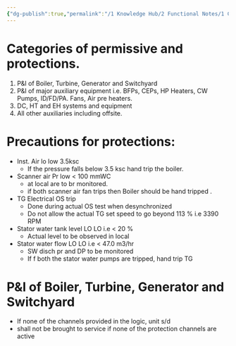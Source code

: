 ```yaml
---
{"dg-publish":true,"permalink":"/1 Knowledge Hub/2 Functional Notes/1 Career Notes/3 TSTPS Kaniha Technical Notes/C Reports, LMIs, Checklists/LMI/Bypassing of protections/","noteIcon":""}
---
```


# Categories of permissive and protections.

1. P&I of Boiler, Turbine, Generator and Switchyard
2. P&I of major auxiliary equipment i.e. BFPs, CEPs, HP Heaters, CW Pumps, ID/FD/PA. Fans, Air pre heaters.
3. DC, HT and EH systems and equipment
4. All other auxiliaries including offsite.

# Precautions for protections:

- Inst. Air lo low 3.5ksc
    - If the pressure falls below 3.5 ksc hand trip the boiler.
- Scanner air Pr low < 100 mmWC
    - at local are to br monitored.
    - if both scanner air fan trips then Boiler should be hand tripped .
- TG Electrical OS trip
    - Done during actual OS test when desynchronized
    - Do not allow the actual TG set speed to go beyond 113 % i.e 3390 RPM
- Stator water tank level LO LO i.e < 20 %
    - Actual level to be observed in local
- Stator water flow LO LO i.e < 47.0 m3/hr
    - SW disch pr and DP to be monitored
    - If f both the stator water pumps are tripped, hand trip TG

# P&I of Boiler, Turbine, Generator and Switchyard

- If none of the channels provided in the logic, unit s/d
- shall not be brought to service if none of the protection channels are active
